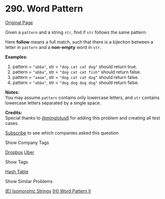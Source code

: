 # 290. Word Pattern

[Original Page](https://leetcode.com/problems/word-pattern/)

Given a `pattern` and a string `str`, find if `str` follows the same pattern.

Here **follow** means a full match, such that there is a bijection between a letter in `pattern` and a **non-empty** word in `str`.

**Examples:**  

1.  pattern = `"abba"`, str = `"dog cat cat dog"` should return true.
2.  pattern = `"abba"`, str = `"dog cat cat fish"` should return false.
3.  pattern = `"aaaa"`, str = `"dog cat cat dog"` should return false.
4.  pattern = `"abba"`, str = `"dog dog dog dog"` should return false.

**Notes:**  
You may assume `pattern` contains only lowercase letters, and `str` contains lowercase letters separated by a single space.

**Credits:**  
Special thanks to [@minglotus6](https://leetcode.com/discuss/user/minglotus6) for adding this problem and creating all test cases.

<div>

[Subscribe](/subscribe/) to see which companies asked this question

</div>

<div>

<div id="company_tags" class="btn btn-xs btn-warning">Show Company Tags</div>

<span class="hidebutton">[Dropbox](/company/dropbox/) [Uber](/company/uber/)</span></div>

<div>

<div id="tags" class="btn btn-xs btn-warning">Show Tags</div>

<span class="hidebutton">[Hash Table](/tag/hash-table/)</span></div>

<div>

<div id="similar" class="btn btn-xs btn-warning">Show Similar Problems</div>

<span class="hidebutton">[(E) Isomorphic Strings](/problems/isomorphic-strings/) [(H) Word Pattern II](/problems/word-pattern-ii/)</span></div>